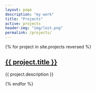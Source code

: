 ```yaml
---
layout: page
description: "my work"
title: "Projects"
active: projects
header-img: "img/lost.png"
permalink: /projects/
---
```


{% for project in site.projects reversed %}
  <h2>
    <a href="{{ project.url }}">
      {{ project.title }}
      </a>
  </h2>
  <p>{{ project.description }}</p>
{% endfor %}

